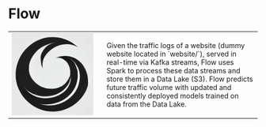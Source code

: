 # Flow
<table>
  <tr>
    <td>
      <img src="public/flow.png" width="1500">
    </td>
    <td style="text-align: left; padding-left: 20px;">
      Given the traffic logs of a website (dummy website located in `website/`), served in real-time via Kafka streams, Flow uses Spark to process these data streams and store them in a Data Lake (S3). Flow predicts future traffic volume with updated and consistently deployed models trained on data from the Data Lake. 
    </td>
  </tr>
</table>
